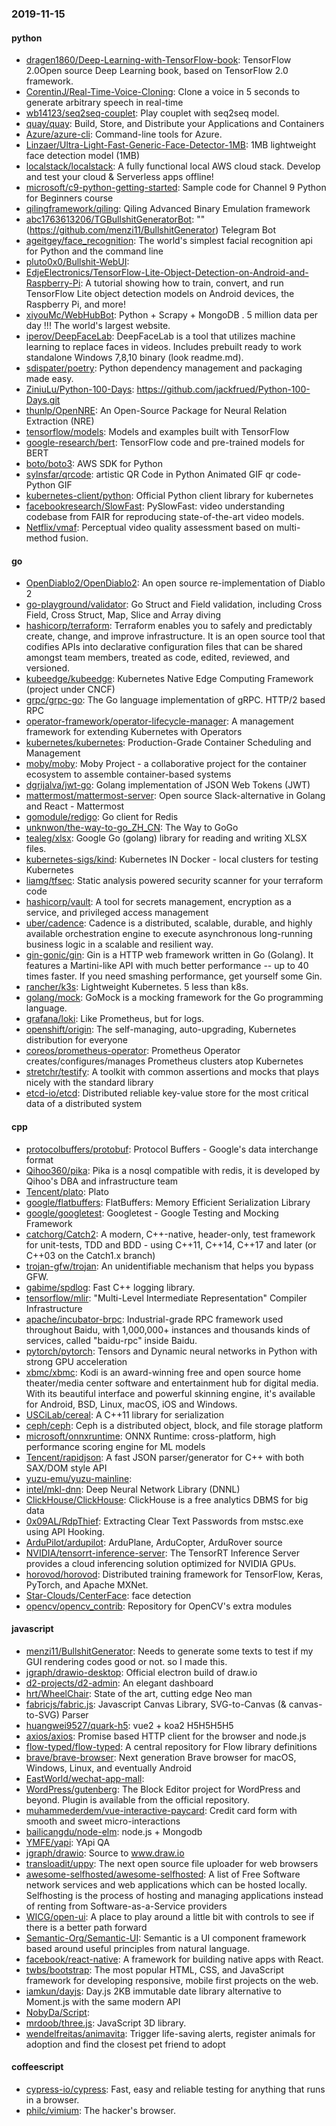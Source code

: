 ### 2019-11-15

#### python
* [dragen1860/Deep-Learning-with-TensorFlow-book](https://github.com/dragen1860/Deep-Learning-with-TensorFlow-book): TensorFlow 2.0Open source Deep Learning book, based on TensorFlow 2.0 framework.
* [CorentinJ/Real-Time-Voice-Cloning](https://github.com/CorentinJ/Real-Time-Voice-Cloning): Clone a voice in 5 seconds to generate arbitrary speech in real-time
* [wb14123/seq2seq-couplet](https://github.com/wb14123/seq2seq-couplet): Play couplet with seq2seq model. 
* [quay/quay](https://github.com/quay/quay): Build, Store, and Distribute your Applications and Containers
* [Azure/azure-cli](https://github.com/Azure/azure-cli): Command-line tools for Azure.
* [Linzaer/Ultra-Light-Fast-Generic-Face-Detector-1MB](https://github.com/Linzaer/Ultra-Light-Fast-Generic-Face-Detector-1MB): 1MB lightweight face detection model (1MB)
* [localstack/localstack](https://github.com/localstack/localstack):  A fully functional local AWS cloud stack. Develop and test your cloud & Serverless apps offline!
* [microsoft/c9-python-getting-started](https://github.com/microsoft/c9-python-getting-started): Sample code for Channel 9 Python for Beginners course
* [qilingframework/qiling](https://github.com/qilingframework/qiling): Qiling Advanced Binary Emulation framework
* [abc1763613206/TGBullshitGeneratorBot](https://github.com/abc1763613206/TGBullshitGeneratorBot): "" (https://github.com/menzi11/BullshitGenerator)  Telegram Bot 
* [ageitgey/face_recognition](https://github.com/ageitgey/face_recognition): The world's simplest facial recognition api for Python and the command line
* [pluto0x0/Bullshit-WebUI](https://github.com/pluto0x0/Bullshit-WebUI): 
* [EdjeElectronics/TensorFlow-Lite-Object-Detection-on-Android-and-Raspberry-Pi](https://github.com/EdjeElectronics/TensorFlow-Lite-Object-Detection-on-Android-and-Raspberry-Pi): A tutorial showing how to train, convert, and run TensorFlow Lite object detection models on Android devices, the Raspberry Pi, and more!
* [xiyouMc/WebHubBot](https://github.com/xiyouMc/WebHubBot): Python + Scrapy + MongoDB . 5 million data per day !!! The world's largest website.
* [iperov/DeepFaceLab](https://github.com/iperov/DeepFaceLab): DeepFaceLab is a tool that utilizes machine learning to replace faces in videos. Includes prebuilt ready to work standalone Windows 7,8,10 binary (look readme.md).
* [sdispater/poetry](https://github.com/sdispater/poetry): Python dependency management and packaging made easy.
* [ZiniuLu/Python-100-Days](https://github.com/ZiniuLu/Python-100-Days): https://github.com/jackfrued/Python-100-Days.git
* [thunlp/OpenNRE](https://github.com/thunlp/OpenNRE): An Open-Source Package for Neural Relation Extraction (NRE)
* [tensorflow/models](https://github.com/tensorflow/models): Models and examples built with TensorFlow
* [google-research/bert](https://github.com/google-research/bert): TensorFlow code and pre-trained models for BERT
* [boto/boto3](https://github.com/boto/boto3): AWS SDK for Python
* [sylnsfar/qrcode](https://github.com/sylnsfar/qrcode): artistic QR Code in Python Animated GIF qr code- Python  GIF
* [kubernetes-client/python](https://github.com/kubernetes-client/python): Official Python client library for kubernetes
* [facebookresearch/SlowFast](https://github.com/facebookresearch/SlowFast): PySlowFast: video understanding codebase from FAIR for reproducing state-of-the-art video models.
* [Netflix/vmaf](https://github.com/Netflix/vmaf): Perceptual video quality assessment based on multi-method fusion.

#### go
* [OpenDiablo2/OpenDiablo2](https://github.com/OpenDiablo2/OpenDiablo2): An open source re-implementation of Diablo 2
* [go-playground/validator](https://github.com/go-playground/validator): Go Struct and Field validation, including Cross Field, Cross Struct, Map, Slice and Array diving
* [hashicorp/terraform](https://github.com/hashicorp/terraform): Terraform enables you to safely and predictably create, change, and improve infrastructure. It is an open source tool that codifies APIs into declarative configuration files that can be shared amongst team members, treated as code, edited, reviewed, and versioned.
* [kubeedge/kubeedge](https://github.com/kubeedge/kubeedge): Kubernetes Native Edge Computing Framework (project under CNCF)
* [grpc/grpc-go](https://github.com/grpc/grpc-go): The Go language implementation of gRPC. HTTP/2 based RPC
* [operator-framework/operator-lifecycle-manager](https://github.com/operator-framework/operator-lifecycle-manager): A management framework for extending Kubernetes with Operators
* [kubernetes/kubernetes](https://github.com/kubernetes/kubernetes): Production-Grade Container Scheduling and Management
* [moby/moby](https://github.com/moby/moby): Moby Project - a collaborative project for the container ecosystem to assemble container-based systems
* [dgrijalva/jwt-go](https://github.com/dgrijalva/jwt-go): Golang implementation of JSON Web Tokens (JWT)
* [mattermost/mattermost-server](https://github.com/mattermost/mattermost-server): Open source Slack-alternative in Golang and React - Mattermost
* [gomodule/redigo](https://github.com/gomodule/redigo): Go client for Redis
* [unknwon/the-way-to-go_ZH_CN](https://github.com/unknwon/the-way-to-go_ZH_CN): The Way to GoGo 
* [tealeg/xlsx](https://github.com/tealeg/xlsx): Google Go (golang) library for reading and writing XLSX files.
* [kubernetes-sigs/kind](https://github.com/kubernetes-sigs/kind): Kubernetes IN Docker - local clusters for testing Kubernetes
* [liamg/tfsec](https://github.com/liamg/tfsec):  Static analysis powered security scanner for your terraform code
* [hashicorp/vault](https://github.com/hashicorp/vault): A tool for secrets management, encryption as a service, and privileged access management
* [uber/cadence](https://github.com/uber/cadence): Cadence is a distributed, scalable, durable, and highly available orchestration engine to execute asynchronous long-running business logic in a scalable and resilient way.
* [gin-gonic/gin](https://github.com/gin-gonic/gin): Gin is a HTTP web framework written in Go (Golang). It features a Martini-like API with much better performance -- up to 40 times faster. If you need smashing performance, get yourself some Gin.
* [rancher/k3s](https://github.com/rancher/k3s): Lightweight Kubernetes. 5 less than k8s.
* [golang/mock](https://github.com/golang/mock): GoMock is a mocking framework for the Go programming language.
* [grafana/loki](https://github.com/grafana/loki): Like Prometheus, but for logs.
* [openshift/origin](https://github.com/openshift/origin): The self-managing, auto-upgrading, Kubernetes distribution for everyone
* [coreos/prometheus-operator](https://github.com/coreos/prometheus-operator): Prometheus Operator creates/configures/manages Prometheus clusters atop Kubernetes
* [stretchr/testify](https://github.com/stretchr/testify): A toolkit with common assertions and mocks that plays nicely with the standard library
* [etcd-io/etcd](https://github.com/etcd-io/etcd): Distributed reliable key-value store for the most critical data of a distributed system

#### cpp
* [protocolbuffers/protobuf](https://github.com/protocolbuffers/protobuf): Protocol Buffers - Google's data interchange format
* [Qihoo360/pika](https://github.com/Qihoo360/pika): Pika is a nosql compatible with redis, it is developed by Qihoo's DBA and infrastructure team
* [Tencent/plato](https://github.com/Tencent/plato): Plato
* [google/flatbuffers](https://github.com/google/flatbuffers): FlatBuffers: Memory Efficient Serialization Library
* [google/googletest](https://github.com/google/googletest): Googletest - Google Testing and Mocking Framework
* [catchorg/Catch2](https://github.com/catchorg/Catch2): A modern, C++-native, header-only, test framework for unit-tests, TDD and BDD - using C++11, C++14, C++17 and later (or C++03 on the Catch1.x branch)
* [trojan-gfw/trojan](https://github.com/trojan-gfw/trojan): An unidentifiable mechanism that helps you bypass GFW.
* [gabime/spdlog](https://github.com/gabime/spdlog): Fast C++ logging library.
* [tensorflow/mlir](https://github.com/tensorflow/mlir): "Multi-Level Intermediate Representation" Compiler Infrastructure
* [apache/incubator-brpc](https://github.com/apache/incubator-brpc): Industrial-grade RPC framework used throughout Baidu, with 1,000,000+ instances and thousands kinds of services, called "baidu-rpc" inside Baidu.
* [pytorch/pytorch](https://github.com/pytorch/pytorch): Tensors and Dynamic neural networks in Python with strong GPU acceleration
* [xbmc/xbmc](https://github.com/xbmc/xbmc): Kodi is an award-winning free and open source home theater/media center software and entertainment hub for digital media. With its beautiful interface and powerful skinning engine, it's available for Android, BSD, Linux, macOS, iOS and Windows.
* [USCiLab/cereal](https://github.com/USCiLab/cereal): A C++11 library for serialization
* [ceph/ceph](https://github.com/ceph/ceph): Ceph is a distributed object, block, and file storage platform
* [microsoft/onnxruntime](https://github.com/microsoft/onnxruntime): ONNX Runtime: cross-platform, high performance scoring engine for ML models
* [Tencent/rapidjson](https://github.com/Tencent/rapidjson): A fast JSON parser/generator for C++ with both SAX/DOM style API
* [yuzu-emu/yuzu-mainline](https://github.com/yuzu-emu/yuzu-mainline): 
* [intel/mkl-dnn](https://github.com/intel/mkl-dnn): Deep Neural Network Library (DNNL)
* [ClickHouse/ClickHouse](https://github.com/ClickHouse/ClickHouse): ClickHouse is a free analytics DBMS for big data
* [0x09AL/RdpThief](https://github.com/0x09AL/RdpThief): Extracting Clear Text Passwords from mstsc.exe using API Hooking.
* [ArduPilot/ardupilot](https://github.com/ArduPilot/ardupilot): ArduPlane, ArduCopter, ArduRover source
* [NVIDIA/tensorrt-inference-server](https://github.com/NVIDIA/tensorrt-inference-server): The TensorRT Inference Server provides a cloud inferencing solution optimized for NVIDIA GPUs.
* [horovod/horovod](https://github.com/horovod/horovod): Distributed training framework for TensorFlow, Keras, PyTorch, and Apache MXNet.
* [Star-Clouds/CenterFace](https://github.com/Star-Clouds/CenterFace): face detection
* [opencv/opencv_contrib](https://github.com/opencv/opencv_contrib): Repository for OpenCV's extra modules

#### javascript
* [menzi11/BullshitGenerator](https://github.com/menzi11/BullshitGenerator): Needs to generate some texts to test if my GUI rendering codes good or not. so I made this.
* [jgraph/drawio-desktop](https://github.com/jgraph/drawio-desktop): Official electron build of draw.io
* [d2-projects/d2-admin](https://github.com/d2-projects/d2-admin):  An elegant dashboard
* [hrt/WheelChair](https://github.com/hrt/WheelChair): State of the art, cutting edge Neo man
* [fabricjs/fabric.js](https://github.com/fabricjs/fabric.js): Javascript Canvas Library, SVG-to-Canvas (& canvas-to-SVG) Parser
* [huangwei9527/quark-h5](https://github.com/huangwei9527/quark-h5): vue2 + koa2 H5H5H5H5
* [axios/axios](https://github.com/axios/axios): Promise based HTTP client for the browser and node.js
* [flow-typed/flow-typed](https://github.com/flow-typed/flow-typed): A central repository for Flow library definitions
* [brave/brave-browser](https://github.com/brave/brave-browser): Next generation Brave browser for macOS, Windows, Linux, and eventually Android
* [EastWorld/wechat-app-mall](https://github.com/EastWorld/wechat-app-mall): 
* [WordPress/gutenberg](https://github.com/WordPress/gutenberg): The Block Editor project for WordPress and beyond. Plugin is available from the official repository.
* [muhammederdem/vue-interactive-paycard](https://github.com/muhammederdem/vue-interactive-paycard): Credit card form with smooth and sweet micro-interactions
* [bailicangdu/node-elm](https://github.com/bailicangdu/node-elm):  node.js + Mongodb 
* [YMFE/yapi](https://github.com/YMFE/yapi): YApi QA
* [jgraph/drawio](https://github.com/jgraph/drawio): Source to www.draw.io
* [transloadit/uppy](https://github.com/transloadit/uppy): The next open source file uploader for web browsers 
* [awesome-selfhosted/awesome-selfhosted](https://github.com/awesome-selfhosted/awesome-selfhosted): A list of Free Software network services and web applications which can be hosted locally. Selfhosting is the process of hosting and managing applications instead of renting from Software-as-a-Service providers
* [WICG/open-ui](https://github.com/WICG/open-ui): A place to play around a little bit with controls to see if there is a better path forward
* [Semantic-Org/Semantic-UI](https://github.com/Semantic-Org/Semantic-UI): Semantic is a UI component framework based around useful principles from natural language.
* [facebook/react-native](https://github.com/facebook/react-native): A framework for building native apps with React.
* [twbs/bootstrap](https://github.com/twbs/bootstrap): The most popular HTML, CSS, and JavaScript framework for developing responsive, mobile first projects on the web.
* [iamkun/dayjs](https://github.com/iamkun/dayjs):  Day.js 2KB immutable date library alternative to Moment.js with the same modern API
* [NobyDa/Script](https://github.com/NobyDa/Script): 
* [mrdoob/three.js](https://github.com/mrdoob/three.js): JavaScript 3D library.
* [wendelfreitas/animavita](https://github.com/wendelfreitas/animavita): Trigger life-saving alerts, register animals for adoption and find the closest pet friend to adopt 

#### coffeescript
* [cypress-io/cypress](https://github.com/cypress-io/cypress): Fast, easy and reliable testing for anything that runs in a browser.
* [philc/vimium](https://github.com/philc/vimium): The hacker's browser.
